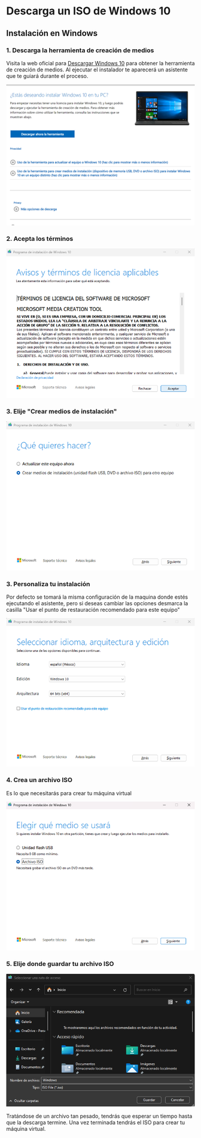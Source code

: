 # Descarga un ISO de Windows 10

## Instalación en Windows

### 1. Descarga la herramienta de creación de medios

Visita la web oficial para [Descargar Windows 10](https://www.microsoft.com/es-es/software-download/windows10) para obtener la herramienta de creación de medios. Al ejecutar el instalador te aparecerá un asistente que te guiará durante el proceso.

![Descarga windows iso](../../.learn/assets/downloadWin1.png)

### 2. Acepta los términos

![Descarga windows iso](../../.learn/assets/downloadWin2.png)

### 3. Elije "Crear medios de instalación"

![Descarga windows iso](../../.learn/assets/downloadWin3.png)

### 3. Personaliza tu instalación

Por defecto se tomará la misma configuración de la maquina donde estés ejecutando el asistente, pero si deseas cambiar las opciones desmarca la casilla "Usar el punto de restauración recomendado para este equipo"

![Descarga windows iso](../../.learn/assets/downloadWin4.png)

### 4. Crea un archivo ISO

Es lo que necesitarás para crear tu máquina virtual

![Descarga windows iso](../../.learn/assets/downloadWin5.png)

### 5. Elije donde guardar tu archivo ISO

![Descarga windows iso](../../.learn/assets/downloadWin6.png)

Tratándose de un archivo tan pesado, tendrás que esperar un tiempo hasta que la descarga termine. Una vez terminada tendrás el ISO para crear tu máquina virtual.

